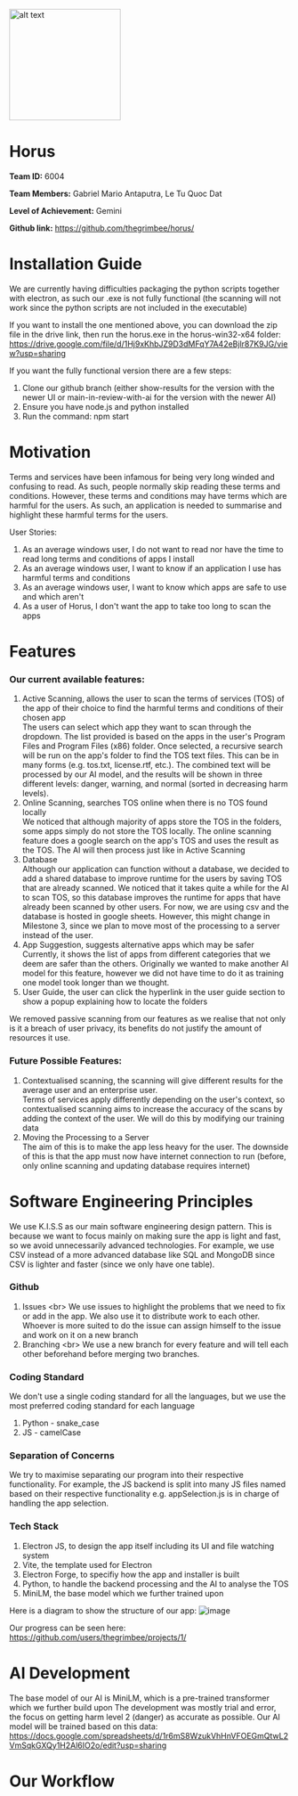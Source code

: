 <img src="https://github.com/thegrimbee/horus/assets/54467946/7afc167c-70e9-476b-b91e-0ba8fa57a570" alt="alt text" width="200"/><br/>
# Horus <br/>

**Team ID:** 6004

**Team Members:** Gabriel Mario Antaputra, Le Tu Quoc Dat

**Level of Achievement:** Gemini 

**Github link:** https://github.com/thegrimbee/horus/
<br/>

# Installation Guide
We are currently having difficulties packaging the python scripts together with electron, as such our .exe is not fully functional (the scanning will not work since the python scripts are not included in the executable)

If you want to install the one mentioned above, you can download the zip file in the drive link, then run the horus.exe in the horus-win32-x64 folder:
https://drive.google.com/file/d/1Hj9xKhbJZ9D3dMFqY7A42eBjlr87K9JG/view?usp=sharing

If you want the fully functional version there are a few steps:
1. Clone our github branch (either show-results for the version with the newer UI or main-in-review-with-ai for the version with the newer AI)
2. Ensure you have node.js and python installed
3. Run the command: npm start

# Motivation
Terms and services have been infamous for being very long winded and confusing to read. As such, people normally skip reading these terms and conditions. However, these terms and conditions may have terms which are harmful for the users. As such, an application is needed to summarise and highlight these harmful terms for the users.

User Stories:
1. As an average windows user, I do not want to read nor have the time to read long terms and conditions of apps I install
2. As an average windows user, I want to know if an application I use has harmful terms and conditions
3. As an average windows user, I want to know which apps are safe to use and which aren't
4. As a user of Horus, I don't want the app to take too long to scan the apps

# Features

### Our current available features:
1. Active Scanning, allows the user to scan the terms of services (TOS) of the app of their choice to find the harmful terms and conditions of their chosen app <br/>
The users can select which app they want to scan through the dropdown. The list provided is based on the apps in the user's Program Files and Program Files (x86) folder. Once selected, a recursive search will be run on the app's folder to find the TOS text files. This can be in many forms (e.g. tos.txt, license.rtf, etc.). The combined text will be processed by our AI model, and the results will be shown in three different levels: danger, warning, and normal (sorted in decreasing harm levels).
2. Online Scanning, searches TOS online when there is no TOS found locally <br/>
We noticed that although majority of apps store the TOS in the folders, some apps simply do not store the TOS locally. The online scanning feature does a google search on the app's TOS and uses the result as the TOS. The AI will then process just like in Active Scanning
3. Database <br/>
Although our application can function without a database, we decided to add a shared database to improve runtime for the users by saving TOS that are already scanned. We noticed that it takes quite a while for the AI to scan TOS, so this database improves the runtime for apps that have already been scanned by other users. For now, we are using csv and the database is hosted in google sheets. However, this might change in Milestone 3, since we plan to move most of the processing to a server instead of the user.
4. App Suggestion, suggests alternative apps which may be safer <br/>
Currently, it shows the list of apps from different categories that we deem are safer than the others. Originally we wanted to make another AI model for this feature, however we did not have time to do it as training one model took longer than we thought. 
5. User Guide, the user can click the hyperlink in the user guide section to show a popup explaining how to locate the folders <br/>

We removed passive scanning from our features as we realise that not only is it a breach of user privacy, its benefits do not justify the amount of resources it use.

### Future Possible Features:
1. Contextualised scanning, the scanning will give different results for the average user and an enterprise user. <br/>
Terms of services apply differently depending on the user's context, so contextualised scanning aims to increase the accuracy of the scans by adding the context of the user. We will do this by modifying our training data 
2. Moving the Processing to a Server <br/>
The aim of this is to make the app less heavy for the user. The downside of this is that the app must now have internet connection to run (before, only online scanning and updating database requires internet)

# Software Engineering Principles
We use K.I.S.S as our main software engineering design pattern. This is because we want to focus mainly on making sure the app is light and fast, so we avoid unnecessarily advanced technologies. For example, we use CSV instead of a more advanced database like SQL and MongoDB since CSV is lighter and faster (since we only have one table).

### Github
1. Issues <br\>
We use issues to highlight the problems that we need to fix or add in the app. We also use it to distribute work to each other. Whoever is more suited to do the issue can assign himself to the issue and work on it on a new branch
2. Branching <br\>
We use a new branch for every feature and will tell each other beforehand before merging two branches.

### Coding Standard
We don't use a single coding standard for all the languages, but we use the most preferred coding standard for each language
1. Python - snake_case
2. JS - camelCase

### Separation of Concerns
We try to maximise separating our program into their respective functionality. For example, the JS backend is split into many JS files named based on their respective functionality e.g. appSelection.js is in charge of handling the app selection.




### Tech Stack
1. Electron JS, to design the app itself including its UI and file watching system
2. Vite, the template used for Electron
3. Electron Forge, to specifiy how the app and installer is built 
4. Python, to handle the backend processing and the AI to analyse the TOS
5. MiniLM, the base model which we further trained upon


Here is a diagram to show the structure of our app:
![image](https://github.com/thegrimbee/horus/assets/54467946/0810e789-3cfa-45d9-bfbf-f6e09fa2c926)

Our progress can be seen here: https://github.com/users/thegrimbee/projects/1/<br/>

# AI Development
The base model of our AI is MiniLM, which is a pre-trained transformer which we further build upon
The development was mostly trial and error, the focus on getting harm level 2 (danger) as accurate as possible. 
Our AI model will be trained based on this data: https://docs.google.com/spreadsheets/d/1r6mS8WzukVhHnVFOEGmQtwL2VmSqkGXQy1H2Al6IO2o/edit?usp=sharing



# Our Workflow







